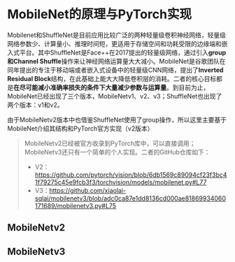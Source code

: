 # MobileNet的原理与PyTorch实现

Mobilenet和ShuffleNet是目前应用比较广泛的两种轻量级卷积神经网络，轻量级网络参数少、计算量小、推理时间短，更适用于存储空间和功耗受限的边缘端和嵌入式平台。其中ShuffleNet是Face++在2017提出的轻量级网络，通过引入**group和Channel Shuffle**操作来让神经网络运算量大大减小。MobileNet是谷歌团队在同年提出的专注于移动端或者嵌入式设备中的轻量级CNN网络，提出了**Inverted Residual Block**结构，在此基础上能大大降低卷积层的消耗。二者的核心目标都是**在尽可能减小准确率损失的条件下大量减少参数与运算量**。到目前为止，MobileNet已经出现了三个版本，MobileNetv1、v2、v3；ShuffleNet也出现了两个版本：v1和v2。

由于MobileNetv2版本中也借鉴ShuffleNet使用了group操作，所以这里主要基于MobileNet介绍其结构和PyTorch官方实现（v2版本）

> MobileNetv2已经被官方收录到PyTorch库中，可以直接调用；MobileNetv3还只有一个简单的个人实现。二者的GitHub仓库如下：
>
> * V2：https://github.com/pytorch/vision/blob/6db1569c89094cf23f3bc41f79275c45e9fcb3f3/torchvision/models/mobilenet.py#L77
> * V3：https://github.com/xiaolai-sqlai/mobilenetv3/blob/adc0ca87e1dd8136cd000ae81869934060171689/mobilenetv3.py#L75

## MobileNetv2















## MobileNetv3









